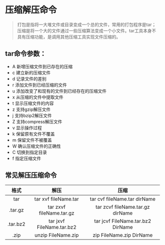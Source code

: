 # 压缩解压命令

> 打包是指将一大堆文件或目录变成一个总的文件，常用的打包程序是tar；压缩是将一个大的文件通过一些压缩算法变成一个小文件。tar工具本身不具有压缩功能，是调用其他压缩工具实现文件压缩的。

## tar命令参数：

- A 新增压缩文件到已存在的压缩
- c 建立新的压缩文件
- d 记录文件的差别
- r 添加文件到已经压缩的文件
- u 添加改变了和现有的文件到已经存在的压缩文件
- x 从压缩的文件中提取文件
- t 显示压缩文件的内容
- z 支持gzip解压文件
- j 支持bzip2解压文件
- Z 支持compress解压文件
- v 显示操作过程
- k 保留原有文件不覆盖
- m 保留文件不被覆盖
- W 确认压缩文件的正确性
- C 切换到指定目录
- f 指定压缩文件

## 常见解压压缩命令

|   格式   |            解压           |                压缩               |
|:--------:|:-------------------------:|:---------------------------------:|
| tar         | tar xvf fileName.tar      | tar cvf fileName.tar dirName      |
| .tar.gz   | tar zxvf fileName.tar.gz  | tar zcvf fileName.tar.gz dirName  |
| .tar.bz2 | tar jxvf FileName.tar.bz2 | tar jcvf FileName.tar.bz2 DirName |
| .zip        | unzip FileName.zip  | zip FileName.zip DirName |

​	